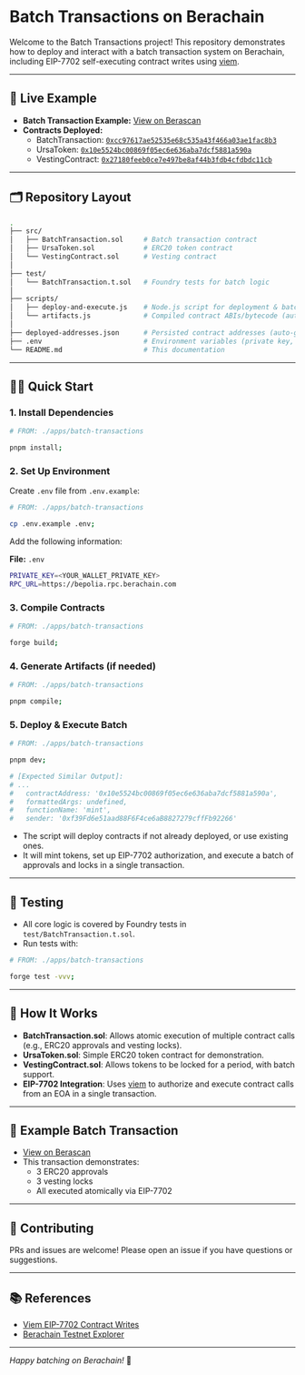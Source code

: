 # Batch Transactions on Berachain

Welcome to the Batch Transactions project! This repository demonstrates how to deploy and interact with a batch transaction system on Berachain, including EIP-7702 self-executing contract writes using [viem](https://viem.sh/).

---

## 🚀 Live Example

- **Batch Transaction Example:** [View on Berascan](https://testnet.berascan.com/tx/0x87bab52cb9f14304e2ec0de0973bb46bcd2c2ddab37818fe4c3bf5c394f3560f)
- **Contracts Deployed:**
  - BatchTransaction: [`0xcc97617ae52535e68c535a43f466a03ae1fac8b3`](https://testnet.berascan.com/address/0xcc97617ae52535e68c535a43f466a03ae1fac8b3)
  - UrsaToken: [`0x10e5524bc00869f05ec6e636aba7dcf5881a590a`](https://testnet.berascan.com/address/0x10e5524bc00869f05ec6e636aba7dcf5881a590a)
  - VestingContract: [`0x27180feeb0ce7e497be8af44b3fdb4cfdbdc11cb`](https://testnet.berascan.com/address/0x27180feeb0ce7e497be8af44b3fdb4cfdbdc11cb)

---

## 🗂️ Repository Layout

```bash
.
├── src/
│   ├── BatchTransaction.sol     # Batch transaction contract
│   ├── UrsaToken.sol            # ERC20 token contract
│   └── VestingContract.sol      # Vesting contract
│
├── test/
│   └── BatchTransaction.t.sol   # Foundry tests for batch logic
│
├── scripts/
│   ├── deploy-and-execute.js    # Node.js script for deployment & batch execution (EIP-7702)
│   └── artifacts.js             # Compiled contract ABIs/bytecode (auto-generated)
│
├── deployed-addresses.json      # Persisted contract addresses (auto-generated)
├── .env                         # Environment variables (private key, RPC, etc.)
└── README.md                    # This documentation
```

---

## 🧑‍💻 Quick Start

### 1. Install Dependencies

```bash
# FROM: ./apps/batch-transactions

pnpm install;
```

### 2. Set Up Environment

Create `.env` file from `.env.example`:

```bash
# FROM: ./apps/batch-transactions

cp .env.example .env;
```

Add the following information:

**File:** `.env`

```bash
PRIVATE_KEY=<YOUR_WALLET_PRIVATE_KEY>
RPC_URL=https://bepolia.rpc.berachain.com
```

### 3. Compile Contracts

```bash
# FROM: ./apps/batch-transactions

forge build;
```

### 4. Generate Artifacts (if needed)

```bash
# FROM: ./apps/batch-transactions

pnpm compile;
```

### 5. Deploy & Execute Batch

```bash
# FROM: ./apps/batch-transactions

pnpm dev;

# [Expected Similar Output]:
# ...
#   contractAddress: '0x10e5524bc00869f05ec6e636aba7dcf5881a590a',
#   formattedArgs: undefined,
#   functionName: 'mint',
#   sender: '0xf39Fd6e51aad88F6F4ce6aB8827279cffFb92266'
```

- The script will deploy contracts if not already deployed, or use existing ones.
- It will mint tokens, set up EIP-7702 authorization, and execute a batch of approvals and locks in a single transaction.

---

## 🧪 Testing

- All core logic is covered by Foundry tests in `test/BatchTransaction.t.sol`.
- Run tests with:

```bash
# FROM: ./apps/batch-transactions

forge test -vvv;
```

---

## 📝 How It Works

- **BatchTransaction.sol**: Allows atomic execution of multiple contract calls (e.g., ERC20 approvals and vesting locks).
- **UrsaToken.sol**: Simple ERC20 token contract for demonstration.
- **VestingContract.sol**: Allows tokens to be locked for a period, with batch support.
- **EIP-7702 Integration**: Uses [viem](https://viem.sh/docs/eip7702/contract-writes) to authorize and execute contract calls from an EOA in a single transaction.

---

## 🧩 Example Batch Transaction

- [View on Berascan](https://testnet.berascan.com/tx/0x87bab52cb9f14304e2ec0de0973bb46bcd2c2ddab37818fe4c3bf5c394f3560f)
- This transaction demonstrates:
  - 3 ERC20 approvals
  - 3 vesting locks
  - All executed atomically via EIP-7702

---

## 🤝 Contributing

PRs and issues are welcome! Please open an issue if you have questions or suggestions.

---

## 📚 References

- [Viem EIP-7702 Contract Writes](https://viem.sh/docs/eip7702/contract-writes)
- [Berachain Testnet Explorer](https://testnet.berascan.com/)

---

_Happy batching on Berachain!_ 🚀
